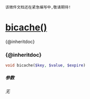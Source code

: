     该微件文档还在紧急编写中,敬请期待!
[bicache()](http://twinh.github.com/widget/api/bicache)
=======================================================

{@inheritdoc}

### {@inheritdoc}
```php
void bicache($key, $value, $expire)
```

##### 参数
*无*

